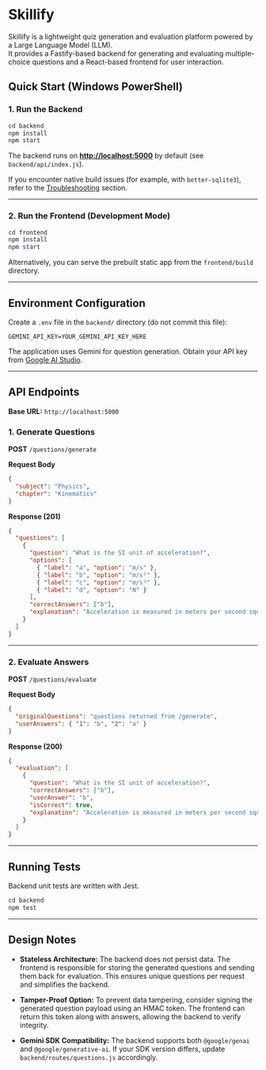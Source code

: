 # Skillify

Skillify is a lightweight quiz generation and evaluation platform powered by a Large Language Model (LLM).  
It provides a Fastify-based backend for generating and evaluating multiple-choice questions and a React-based frontend for user interaction.

## Quick Start (Windows PowerShell)

### 1. Run the Backend

```powershell
cd backend
npm install
npm start
````

The backend runs on **[http://localhost:5000](http://localhost:5000)** by default (see `backend/api/index.js`).

If you encounter native build issues (for example, with `better-sqlite3`), refer to the [Troubleshooting](#troubleshooting) section.

---

### 2. Run the Frontend (Development Mode)

```powershell
cd frontend
npm install
npm start
```

Alternatively, you can serve the prebuilt static app from the `frontend/build` directory.

---

## Environment Configuration

Create a `.env` file in the `backend/` directory (do not commit this file):

```env
GEMINI_API_KEY=YOUR_GEMINI_API_KEY_HERE
```

The application uses Gemini for question generation.
Obtain your API key from [Google AI Studio](https://aistudio.google.com/).

---

## API Endpoints

**Base URL:** `http://localhost:5000`

### 1. Generate Questions

**POST** `/questions/generate`

**Request Body**

```json
{
  "subject": "Physics",
  "chapter": "Kinematics"
}
```

**Response (201)**

```json
{
  "questions": [
    {
      "question": "What is the SI unit of acceleration?",
      "options": [
        { "label": "a", "option": "m/s" },
        { "label": "b", "option": "m/s²" },
        { "label": "c", "option": "m/s³" },
        { "label": "d", "option": "N" }
      ],
      "correctAnswers": ["b"],
      "explanation": "Acceleration is measured in meters per second squared (m/s²)."
    }
  ]
}
```

---

### 2. Evaluate Answers

**POST** `/questions/evaluate`

**Request Body**

```json
{
  "originalQuestions": "questions returned from /generate",
  "userAnswers": { "1": "b", "2": "a" }
}
```

**Response (200)**

```json
{
  "evaluation": [
    {
      "question": "What is the SI unit of acceleration?",
      "correctAnswers": ["b"],
      "userAnswer": "b",
      "isCorrect": true,
      "explanation": "Acceleration is measured in meters per second squared."
    }
  ]
}
```

---

## Running Tests

Backend unit tests are written with Jest.

```powershell
cd backend
npm test
```

---

## Design Notes

* **Stateless Architecture:**
  The backend does not persist data. The frontend is responsible for storing the generated questions and sending them back for evaluation. This ensures unique questions per request and simplifies the backend.

* **Tamper-Proof Option:**
  To prevent data tampering, consider signing the generated question payload using an HMAC token. The frontend can return this token along with answers, allowing the backend to verify integrity.

* **Gemini SDK Compatibility:**
  The backend supports both `@google/genai` and `@google/generative-ai`. If your SDK version differs, update `backend/routes/questions.js` accordingly.
